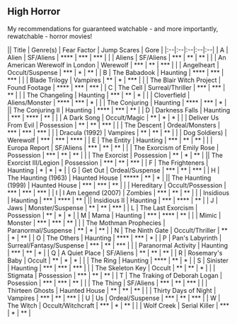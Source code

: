 ## High Horror
My recommendations for guaranteed watchable - and more importantly, rewatchable - horror movies!

|| Title | Genre(s) | Fear Factor | Jump Scares | Gore |
|:--|:--|:--|:--|:--|
| A | Alien | SF/Aliens | **** | *** | *** |
| | Aliens | SF/Aliens | *** | ** | ** |
| | An American Werewolf in London | Werewolf | *** | ** | *** |
| | Angelheart | Occult/Suspense | *** | * | ** |
| B | The Babadook | Haunting | **** | *** | *** |
| | Blade Trilogy | Vampires | ** | * | *** |
| | The Blair Witch Project | Found Footage | **** | *** | *** |
| C | The Cell | Surreal/Thriller | *** | *** | ** |
| | The Changeling | Haunting | *** | ** | * |
| | Cloverfield | Aliens/Monster | **** | *** | * |
| | The Conjuring | Haunting | **** | *** | * |
|| The Conjuring II | Haunting | **** | *** | ** |
| D | Darkness Falls | Haunting | *** | **** | ** |
| | A Dark Song | Occult/Magic | ** | * | * |
| | Deliver Us From Evil | Possession | ** | ** | *** |
| | The Descent | Ordeal/Monsters | *** | *** | *** |
| | Dracula (1992) | Vampires | ** | ** | ** |
| | Dog Soldiers) | Werewolf | *** | *** | **** |
| E | The Entity | Haunting | *** | ** | ** |
| | Europa Report | SF/Aliens | *** | ** | ** |
| | The Exorcism of Emily Rose | Possession | *** | ** | ** |
| | The Exorcist | Possession | ** | * | ** |
|| The Exorcist III/Legion | Possession | *** | ** | *** |
| F | The Frighteners | Haunting | * | * | * |
| G | Get Out | Ordeal/Suspense | *** | ** | *** |
| H | The Haunting (1963) | Haunted House | ***** | ** | * |
|| The Haunting (1999) | Haunted House | *** | *** | ** |
| | Hereditary | Occult/Possession | *** | *** | *** |
| I | I Am Legend (2007) | Zombies | *** | ** | ** |
| | Insidious | Haunting | *** | **** | ** |
|| Insidious II | Haunting | *** | **** | ** |
| J | Jaws | Monster/Suspense | ** | ** | *** |
| L | The Last Exorcism | Possession | ** | * | * |
| M | Mama | Haunting | *** | **** | ** |
| | Mimic | Monster | *** | *** | ** |
| | The Mothman Prophecies | Paranormal/Suspense | ** | * | ** |
| N | The Ninth Gate | Occult/Thriller | ** | * | ** |
| O | The Others | Haunting | **** | *** | * |
| P | Pan's Labyrinth | Surreal/Fantasy/Suspense | *** | ** | *** |
| | Paranormal Activity | Haunting | *** | ** | * |
| Q | A Quiet Place | SF/Aliens | ** | ** | ** |
| R | Rosemary's Baby | Occult | ** | * | * |
| | The Ring | Haunting | **** | ** | * |
| S | Sinister | Haunting | *** | *** | *** |
| | The Skeleton Key | Occult | ** | ** | * |
| | Stigmata | Possession | *** | ** | ** |
| T | The Traking of Deborah Logan | Posession | *** | *** | ** |
| | The Thing | SF/Aliens | *** | ** | *** |
| | Thirteen Ghosts | Haunted House | ** | ** | ** |
| | Thirty Days of Night | Vampires | *** | ** | *** |
| U | Us | Ordeal/Suspense | *** | ** | *** |
| W | The Witch | Occult/Witchcraft | *** | * | ** |
| | Wolf Creek | Serial Killer | *** | * | ** |

